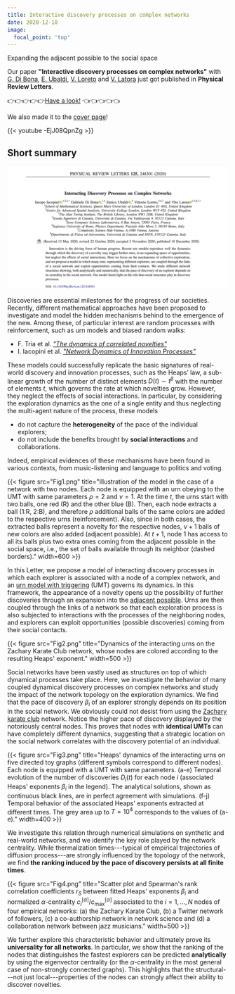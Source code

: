 ```yaml
---
title: Interactive discovery processes on complex networks
date: 2020-12-10
image:
  focal_point: 'top'
---
```


Expanding the adjacent possible to the social space

<!--more-->

Our paper **"Interactive discovery processes on complex networks"** with [G. Di Bona](https://www.qmul.ac.uk/maths/profiles/dibonag.html), [E. Ubaldi](https://csl.sony.fr/team/dr-enrico-ubaldi/), [V. Loreto](http://socialdynamics.it/vittorioloreto/) and [V. Latora](http://www.maths.qmul.ac.uk/~latora/) just got published in **Physical Review Letters**.

:point_right::point_right::point_right::point_right::point_right:[Have a look!](https://doi.org/10.1103/PhysRevLett.125.248301) :point_left::point_left::point_left::point_left::point_left:

We also made it to the [cover page](https://journals.aps.org/prl/issues/125/24)!

{{< youtube -EjJ08QpnZg >}}
 

## **Short summary**

![](abstract.png)

Discoveries are essential milestones for the progress of our societies. Recently, different mathematical approaches have been proposed to investigate and model the hidden mechanisms behind to the emergence of the new. Among these, of particular interest are random processes with reinforcement, such as urn models and biased random walks:
- F. Tria et al. [*"The dynamics of correlated novelties"*](https://www.nature.com/articles/srep05890)
- I. Iacopini et al. [*"Network Dynamics of Innovation Processes"*](https://journals.aps.org/prl/abstract/10.1103/PhysRevLett.120.048301)

These models could successfully replicate the basic signatures of real-world discovery and innovation processes, such as the Heaps’ law, a sub-linear growth of the number of distinct elements $D(t)\sim t^\beta$ with the number of elements $t$, which governs the rate at which novelties grow. However, they neglect the effects of social interactions. In particular, by considering the exploration dynamics as the one of a single entity and thus neglecting the multi-agent nature of the process, these models
- do not capture the **heterogeneity** of the pace of the individual explorers;
- do not include the benefits brought by **social interactions** and collaborations.

Indeed, empirical evidences of these mechanisms have been found in various contexts, from music-listening and language to politics and voting.  

{{< figure src="Fig1.png" title="Illustration of the model in the case of a network with two nodes. Each node is equipped with an urn obeying to the UMT with same parameters $\rho=2$ and $\nu=1$. At the time $t$, the urns start with two balls, one red (R) and the other blue (B). Then, each node extracts a ball (1:R, 2:B), and therefore $\rho$ additional balls of the same colors are added to the respective urns (reinforcement). Also, since in both cases, the extracted balls represent a novelty for the respective nodes, $\nu+1$ balls of new colors are also added (adjacent possible). At $t+1$, node $1$ has access to all its balls plus two extra ones coming from the adjacent possible in the social space, i.e., the set of balls available through its neighbor (dashed borders)." width=600 >}}

In this Letter, we propose a model of interacting discovery processes in which each explorer is associated with a node of a complex network, and an [urn model with triggering](https://www.nature.com/articles/srep05890) (UMT) governs its dynamics. In this framework, the appearance of a novelty opens up the possibility of further discoveries through an expansion into the [adjacent possible](https://www.ted.com/talks/vittorio_loreto_need_a_new_idea_start_at_the_edge_of_what_is_known). Urns are then coupled through the links of a network so that each exploration process is also subjected to interactions with the processes of the neighboring nodes, and explorers can exploit opportunities (possible discoveries) coming from their social contacts.

{{< figure src="Fig2.png" title="Dynamics of the interacting urns on the Zachary Karate Club network, whose nodes are colored according to the resulting Heaps' exponent." width=500 >}}

Social networks have been vastly used as structures on top of which dynamical processes take place. Here, we investigate the behavior of many coupled dynamical discovery processes on complex networks and study the impact of the network topology on the exploration dynamics. We find that the pace of discovery $\beta_i$ of an explorer strongly depends on its position in the social network. We obviously could not desist from using the [Zachary karate club](https://en.wikipedia.org/wiki/Zachary%27s_karate_club)  network. Notice the higher pace of discovery displayed by the notoriously central nodes. This proves that nodes with **identical UMTs** can have completely different dynamics, suggesting that a strategic location on the social network correlates with the discovery potential of an individual.

{{< figure src="Fig3.png" title="Heaps' dynamics of the interacting urns on five directed toy graphs (different symbols correspond to different nodes). Each node is equipped with a UMT with same parameters. (a-e) Temporal evolution of the number of discoveries $D_i(t)$ for each node $i$ (associated Heaps' exponents $\beta_{i}$ in the legend). The analytical solutions, shown as continuous black lines, are in perfect agreement with simulations. (f-j) Temporal behavior of the associated Heaps' exponents extracted at different times. The grey area up to $T=10^4$ corresponds to the values of (a-e)." width=400 >}}

We investigate this relation through numerical simulations on synthetic and real-world networks, and we identify the key role played by the network centrality. While thermalization times---typical of empirical trajectories of diffusion process---are strongly influenced by the topology of the network, we find **the ranking induced by the pace of discovery persists at all finite times**.

{{< figure src="Fig4.png" title="Scatter plot and Spearman's rank correlation coefficients $r_{S}$ between fitted Heaps' exponents $\beta_i$ and normalized $\alpha$-centrality $c^{[\alpha]}_i/c^{[\alpha]}_{\text{max}}$ associated to the $i=1,\dots,N$ nodes of four empirical networks: (a) the Zachary Karate Club, (b) a Twitter network of followers, (c) a co-authorship network in network science and (d) a collaboration network between jazz musicians." width=500 >}}

We further explore this characteristic behavior and ultimately prove its **universality for all networks**. In particular, we show that the ranking of the nodes that distinguishes the fastest explorers can be predicted **analytically** by using the eigenvector centrality (or the $\alpha$-centrality in the most general case of non-strongly connected graphs). This highlights that the structural---not just local---properties of the nodes can strongly affect their ability to discover novelties.

